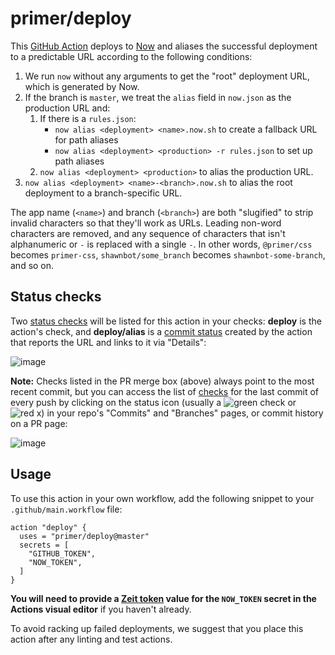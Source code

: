 # primer/deploy

This [GitHub Action][github actions] deploys to [Now] and aliases the successful deployment to a predictable URL according to the following conditions:

1. We run `now` without any arguments to get the "root" deployment URL, which is generated by Now.
1. If the branch is `master`, we treat the `alias` field in `now.json` as the production URL and:
    1. If there is a `rules.json`:
        * `now alias <deployment> <name>.now.sh` to create a fallback URL for path aliases
        * `now alias <deployment> <production> -r rules.json` to set up path aliases
    1. `now alias <deployment> <production>` to alias the production URL.
1. `now alias <deployment> <name>-<branch>.now.sh` to alias the root deployment to a branch-specific URL.

The app name (`<name>`) and branch (`<branch>`) are both "slugified" to strip invalid characters so that they'll work as URLs. Leading non-word characters are removed, and any sequence of characters that isn't alphanumeric or `-` is replaced with a single `-`. In other words, `@primer/css` becomes `primer-css`, `shawnbot/some_branch` becomes `shawnbot-some-branch`, and so on.

## Status checks
Two [status checks] will be listed for this action in your checks: **deploy** is the action's check, and **deploy/alias** is a [commit status] created by the action that reports the URL and links to it via "Details":

![image](https://user-images.githubusercontent.com/113896/52000881-f8c45980-2472-11e9-8d04-00264094437b.png)

**Note:** Checks listed in the PR merge box (above) always point to the most recent commit, but you can access the list of [checks][status checks] for the last commit of every push by clicking on the status icon (usually a ![green check](https://user-images.githubusercontent.com/113896/52001573-99674900-2474-11e9-82ab-6414e3f004cf.png) or ![red x](https://user-images.githubusercontent.com/113896/52001543-88b6d300-2474-11e9-84ca-82ff51828ea9.png)) in your repo's "Commits" and "Branches" pages, or commit history on a PR page:

![image](https://user-images.githubusercontent.com/113896/52001489-64f38d00-2474-11e9-92ea-827e466eb948.png)

## Usage
To use this action in your own workflow, add the following snippet to your `.github/main.workflow` file:

```hcl
action "deploy" {
  uses = "primer/deploy@master"
  secrets = [
    "GITHUB_TOKEN",
    "NOW_TOKEN",
  ]
}
```

**You will need to provide a [Zeit token](https://zeit.co/account/tokens) value for the `NOW_TOKEN` secret in the Actions visual editor** if you haven't already.

To avoid racking up failed deployments, we suggest that you place this action after any linting and test actions.


[now]: https://zeit.co/now
[github actions]: https://github.com/features/actions
[commit status]: https://developer.github.com/v3/repos/statuses/
[status checks]: https://help.github.com/articles/about-status-checks/
